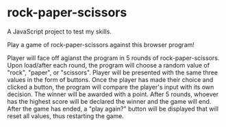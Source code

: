 # rock-paper-scissors
A JavaScript project to test my skills.

Play a game of rock-paper-scissors against this browser program!

Player will face off agianst the program in 5 rounds of rock-paper-scissors. Upon load/after each round, the program will choose a random value of "rock", "paper", or "scissors". Player will be presented with the same three values in the form of buttons. Once the player has made their choice and clicked a button, the program will compare the player's input with its own decision. The winner will be awarded with a point. After 5 rounds, whoever has the highest score will be declared the winner and the game will end. After the game has ended, a "play again?" button will be displayed that will reset all values, thus restarting the game.